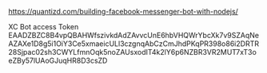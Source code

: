 https://quantizd.com/building-facebook-messenger-bot-with-nodejs/

XC Bot access Token
EAADZBZC8B4vpQBAHWfszivkdAdZAvvcUnE6hbVHQWrYbcXk7v9SZAqNeAZAXe1D8g5i1OiY3Ce5xmaeicULl3czgnqAbCzCmJhdPKqPR398o86i2DRTR28Sjpac02sh3CWYLfmnOqk5noZAUsxodIT4k2lY6p6NZBR3VR2MUT7xT3oeZBy57lUAoGJuqHR8D3csZD
